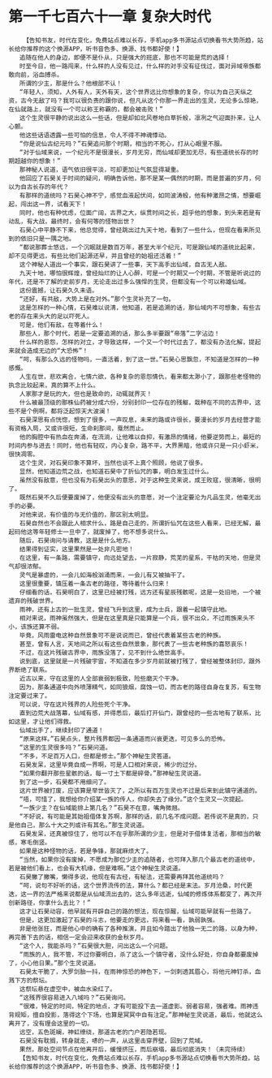 # 第一千七百六十一章 复杂大时代
        【告知书友，时代在变化，免费站点难以长存，手机app多书源站点切换看书大势所趋，站长给你推荐的这个换源APP，听书音色多、换源、找书都好使！】
       追随在他人的身边，即便不是仆从，只是强大的班底，那也不可能是荒的选择！
       时至今日，他一路闯来，什么样的人没有见过，什么样的对手没有征伐过，面对异域帝族都敢向前，浴血搏杀。
       所谓的少主，那是什么？他根部不认！
       “年轻人，须知，人外有人，天外有天，这个世界远比你想象的复杂，你以为自己天纵之资，古今无敌了吗？我可以很负责的跟你说，但凡从这个你那一界走出的生灵，无论多么惊艳，在仙就路上，就没有一个可以称王称霸的，都会被击败！”
       这个生灵很平静的说出这么一些话，但是却如北风卷地白草折般，凛冽之气迎面扑来，让人心颤。
       他这些话语透露一些可怕的信息，令人不得不神魂悸动。
       “你是说仙古纪元吗？”石昊追问那个时期，相当的不死心，打从心眼里不服。
       “对于仙域来说，一个纪元不是很漫长，岁月无穷，而仙域却更加无尽，有些道统长存的时期超越你的想象！”
       那神秘人说道，语气依旧很平淡，可却更加让气氛显得凝重。
       他回应了石昊关于时间的疑问，明确告诉他，那不是某一偶然的时期，而是普遍的岁月，何以为自古长存的年代？
       有那样的道统吗？石昊心神不宁，感觉血液起伏间，如同波涛般，他有种激昂之情，想要崛起，闯出这一界，试看天下！
       同时，他也有种忧虑，位面广阔，古界之大，纵贯时间之长，超乎他的想象，到头来若是有动乱，有大战，最终时，会有何等的怪物出世？
       石昊心中平静不下来，他总觉得，曾经跳出过九天十地，看到了一些什么，但现在看来所见到的依旧只是一隅之地。
       “都说那葬士悠远，一个沉眠就是数百万年，甚至大半个纪元，可是跟仙域的道统比起来，却不见得更远，有些比他们起源还早，并且曾经的始祖还活着！”
       这个神秘人道出一个事实，跟石昊讲了一些事，天下高手出仙域，自古无人敌。
       九天十地，哪怕很辉煌，曾经灿烂的让人心醉，可是一个时期又一个时期，不管是听说过的年代，还是不了解的史前岁月，无论走出过多么强悍的生灵，但都没有一个可以称雄仙域。
       这份震撼，让石昊久久未语。
       “还好，有共敌，大势上是在对外。”那个生灵补充了一句。
       这是怎样的一种心情，石昊难以说清，他知道，若是追溯的话，那仙域内不可想象，有些古老的存在来头大的足以吓死人。
       可是，他们有敌，在等着什么！
       那些人，那个时代，若是一定要追溯的话，那么多半要跟“帝落”二字沾边！
       什么样的恩怨，怎样的对立，才导致这样，一个又一个时代过去了，都没有办法化解，提起来就会造成无边的“大恐怖”！
       “呵，有那么久远的怪物吗，一直活着，到了这一世。”石昊心思飘忽，不知道是怎样的一种感慨。
       人生在世，悲欢离合，七情六欲，各种复杂的恩怨情仇，看来都太渺小了，跟那些老怪物的执念比较起来，真的算不上什么。
       人家那才是玩的大，但也是致命的，动辄就界灭！
       什么被最顶级的那株仙药被分成六份，分别封印一位存在的残躯，栽种在不同的古界中，这些不是个例啊，都将泛起惊天大波澜！
       石昊深思有点恍惚，想到了很多，一声叹息，未来的路或许很长，要漫长的岁月去经营才能有资格入局，又或许很短，生命刹那间，戛然而止。
       他的胸腔中有热血在奔涌，在流淌，让他难以自抑，有激昂的情绪，他要逆势而上，最短的时间内参与进去！同时，他也有轻叹，内心复杂，路不平，大界黑暗，他或许只是一只小虾米，很快凋零。
       这个生灵，对石昊印象不算坏，当然也谈不上真个照顾，他说了很多。
       显然，他知道边荒之战，也知道石昊中了折仙咒的事，明白发生过什么。
       虽然没有敌意，但也没有为石昊出头的意思，对于这种生灵来说，成王败寇，很清晰，很明了。
       既然石昊不久后便要废掉了，他便没有出头的意愿，对一个注定要沦为凡品生灵，他毫无出手的必要。
       对他来说，有价值的与无价值的，那区别太明显。
       石昊自然也不会跟此人相求什么，路是自己走的，所谓折仙咒在这些人看来，已经无解，最起码他这等年轻修士一旦中了，就废掉了，他不想多说什么。
       随后，石昊询问与请教，这是是什么地方。
       结果得到证实，这里果然是一处非凡密地！
       在这里，有一条路，需要镇守，向远处望去，一片寂静，荒芜的星系，干枯的天地，但是灵气却很浓郁。
       灵气是暴虐的，一会儿如海般汹涌而来，一会儿有又被抽干了。
       这里很重要，镇压着一条古老的路径，等待着什么归来！
       仔细看的话，石昊明白了，这里已经被打残，远方还有星辰残骸呢，这是一处旧地，一个被遗弃的残破世界。
       雨神，还有上古的一批生灵，曾经飞升到这里，成为士兵，跟着一起镇守此地。
       相对来说，雨神虽然强大，但是在这里真是只能算是一个兵，很不出众，不过雨族来头不小，该族还算不弱。
       毕竟，风雨雷电这种自然景象可不是说说而已，曾经代表着某些古老的种族。
       甚至，曾有人言，天地间之所以有这些自然景象，那代表了一些古老种族的喜怒哀乐！
       不过，在这片残破古界中，雨族没落了，见不到什么绝世高手。
       说到底，这里就是一片残破宇宙，不知道在多少岁月前就被打残了，曾经被整体封印，跟外界断绝了联系。
       近古以来，守在这里的人全部衰弱到极致，险些磨灭个干净。
       因为，那条通道中向外喷薄精气，如同狼烟，腐蚀一切，而古老的路径自身在复苏，有生物注定要过来了。
       可以说，守在这片残界的人险些死个干净。
       直到边荒大战落幕，仙域有感，并得悉后，最后打开仙门，跟曾经的一些古地有了联系，比如这里，才让他们得救。
       仙域出手了，继续封印了通道！
       “原来这样。”石昊点头，整片残界都因一条通道而兴衰更迭，可见多么的恐怖。
       “这里的生灵很多吗？”石昊问道。
       “不多，不足百万人口，但都是修士。”那个神秘生灵答道。
       石昊发呆，这里毕竟自成一界啊，可是人口相对来说，稀少的过分。
       “如果你翻开那些星骸的话，每一寸土下都是碎骨。”那神秘生灵说道。
       到了这一步，石昊都不用细问了。
       这片世界被打废，应该算是举世皆灭了，之所以有百万生灵也不过是后来到此镇守通道的。
       “唔，可惜了，我想给你介绍某一族的传人，你却失去了缘分。”这个生灵又一次提起。
       “一族少主？在仙域能排上第几名？”石昊不在意，嘴角微翘。
       “不好说，有可能是其始祖借体复苏啊，那样的话，前几名不成问题。若传说不是真的，只是他自己，那么十大之列或许有其名。”那生灵说道。
       石昊发呆，还真被惊住了，他可以不在乎那所谓的少主，但是对于借体复活者，那相当的敏感，寒毛倒竖。
       如果是这种怪物的话，若是争锋，那就麻烦大了。
       “当然，如果你没有废掉，不愿成为那位少主的追随者，也可拜入那几个最古老的道统中，若是被他们看上，也会有大机缘，但是难啊。”这个神秘生灵说道。
       石昊撇了撇嘴，懒得多说，他现在有古经，有秘法，还需要再拜其他道统吗？
       “呵，说句不好听的话，这个世界流传的法，算什么？都已经是末法。岁月沧桑，时代更迭，这一界的法严格来说都是从仙域流出去的，这么多年远逝，仙域的修炼体系都变了，再次开创新路径，你拿什么去比？！”
       这才让石昊动容，他早就有开辟自己的路的想法，现在惊醒，仙域可能早就有一些路了。
       但是，这更加激起了石昊的斗志，他要走的更远，将来看一看，孰弱孰强。
       非是他张狂，而是他心中的确有了各种推演，并且如今踏出了他独一无二的路，以身为种，再完善下去的话，相信一定会迎来收获的金秋岁月。
       “这个人，我能杀吗？”石昊很大胆，问出这么一个问题。
       “雨族的人，我不管，不过你要明白，杀了这么一个镇守者，没什么好处，你自身都要废掉了，小心他日果。”那个生灵说道。
       石昊太干脆了，大罗剑胎一抖，在雨神惊恐的神色下，一剑刺透其眉心，将他元神钉杀，血溅下方的祭坛。
       这祭坛悬在虚空中，被血水染红了。
       “这残界很容易进入八域吗？”石昊询问。
       “很难，特定的时间，特定的地点，才有可能投下去一道虚影。弱者容易，强者难。雨神违背规矩，擅自投影，落得这个下场，也算是冥冥中自有注定。”那神秘生灵说道，最后，他就这么离开了，没有理会这里的一切。
       远空，五色斑斓，神虹缭绕，那道古老的门户若隐若现。
       石昊没有耽搁，转身就走，哧的一声，从这里击穿界壁，回到了荒域。
       果然，那处空间节点在他离开后，缓慢挤压，而后崩塌，最后彻底消失！（未完待续）
       【告知书友，时代在变化，免费站点难以长存，手机app多书源站点切换看书大势所趋，站长给你推荐的这个换源APP，听书音色多、换源、找书都好使！】